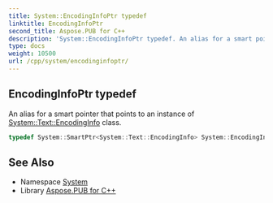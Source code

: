 ```yaml
---
title: System::EncodingInfoPtr typedef
linktitle: EncodingInfoPtr
second_title: Aspose.PUB for C++
description: 'System::EncodingInfoPtr typedef. An alias for a smart pointer that points to an instance of System::Text::EncodingInfo class in C++.'
type: docs
weight: 10500
url: /cpp/system/encodinginfoptr/
---
```

## EncodingInfoPtr typedef


An alias for a smart pointer that points to an instance of [System::Text::EncodingInfo](../../system.text/encodinginfo/) class.

```cpp
typedef System::SmartPtr<System::Text::EncodingInfo> System::EncodingInfoPtr
```

## See Also

* Namespace [System](../)
* Library [Aspose.PUB for C++](../../)
